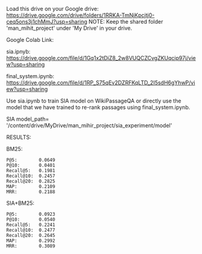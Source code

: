 Load this drive on your Google drive:
https://drive.google.com/drive/folders/1RRKA-TmNjKpcjtj0-ceq5ons3j1chMmJ?usp=sharing
NOTE: Keep the shared folder 'man_mihit_project' under 'My Drive' in your drive.

Google Colab Link:

sia.ipnyb:          https://drive.google.com/file/d/1Gq1x2tDiZ8_2w8VUQCZCvgZKUqcip97j/view?usp=sharing

final_system.ipynb: https://drive.google.com/file/d/1RP_S75qEv2DZRFKqLTD_2I5sdH6gYhwP/view?usp=sharing

Use sia.ipynb to train SIA model on WikiPassageQA or directly use the model that we have trained to re-rank passages using final_system.ipynb.

SIA model_path= '/content/drive/MyDrive/man_mihir_project/sia_experiment/model'

RESULTS:

  BM25:
  
    P@5:        0.0649  
    P@10:       0.0401
    Recall@5:   0.1981
    Recall@10:  0.2457
    Recall@20:  0.2825
    MAP:        0.2109
    MRR:        0.2188
    
  SIA+BM25: 
  
    P@5:        0.0923
    P@10:       0.0540
    Recall@5:   0.2241
    Recall@10:  0.2477
    Recall@20:  0.2645
    MAP:        0.2992
    MRR:        0.3089
